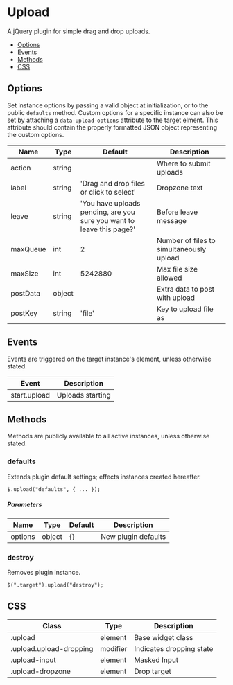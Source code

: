 # Upload

A jQuery plugin for simple drag and drop uploads.

* [Options](#options)
* [Events](#events)
* [Methods](#methods)
* [CSS](#css)

## Options

Set instance options by passing a valid object at initialization, or to the public `defaults` method. Custom options for a specific instance can also be set by attaching a `data-upload-options` attribute to the target elment. This attribute should contain the properly formatted JSON object representing the custom options.

| Name | Type | Default | Description |
| --- | --- | --- | --- |
| action | string |  | Where to submit uploads |
| label | string | 'Drag and drop files or click to select' | Dropzone text |
| leave | string | 'You have uploads pending, are you sure you want to leave this page?' | Before leave message |
| maxQueue | int | 2 | Number of files to simultaneously upload |
| maxSize | int | 5242880 | Max file size allowed |
| postData | object |  | Extra data to post with upload |
| postKey | string | 'file' | Key to upload file as |

## Events

Events are triggered on the target instance's element, unless otherwise stated.

| Event | Description |
| --- | --- |
| start.upload | Uploads starting |

## Methods

Methods are publicly available to all active instances, unless otherwise stated.

### defaults

Extends plugin default settings; effects instances created hereafter.

```
$.upload("defaults", { ... });
```

##### Parameters

| Name | Type | Default | Description |
| --- | --- | --- | --- |
| options | object | {} | New plugin defaults |

### destroy

Removes plugin instance.

```
$(".target").upload("destroy");
```

## CSS

| Class | Type | Description |
| --- | --- | --- |
| .upload | element | Base widget class |
| .upload.upload-dropping | modifier | Indicates dropping state |
| .upload-input | element | Masked Input |
| .upload-dropzone | element | Drop target |

